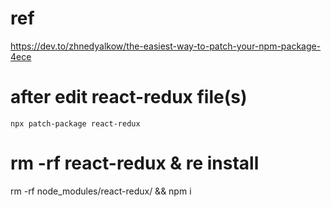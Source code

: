 # ref
https://dev.to/zhnedyalkow/the-easiest-way-to-patch-your-npm-package-4ece

# after edit react-redux file(s)
`npx patch-package react-redux`

# rm -rf react-redux & re install
rm -rf node_modules/react-redux/ && npm i
